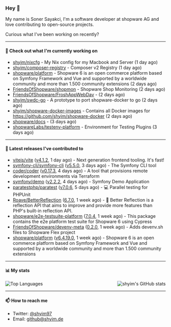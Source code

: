 ### Hey 👋

My name is Soner Sayakci, I'm a software developer at shopware AG and love contributing to open-source projects.

Curious what I've been working on recently?

---

#### 👷 Check out what I'm currently working on

- [shyim/nixcfg](https://github.com/shyim/nixcfg) - My Nix config for my Macbook and Server (1 day ago)
- [shyim/composer-registry](https://github.com/shyim/composer-registry) - Composer v2 Registry (1 day ago)
- [shopware/platform](https://github.com/shopware/platform) - Shopware 6 is an open commerce platform based on Symfony Framework and Vue and supported by a worldwide community and more than 1.500 community extensions (2 days ago)
- [FriendsOfShopware/shopmon](https://github.com/FriendsOfShopware/shopmon) - Shopware Shop Monitoring (2 days ago)
- [FriendsOfShopware/FroshAppWebDav](https://github.com/FriendsOfShopware/FroshAppWebDav) -  (2 days ago)
- [shyim/swdc-go](https://github.com/shyim/swdc-go) - A prototype to port shopware-docker to go (2 days ago)
- [shyim/shopware-docker-images](https://github.com/shyim/shopware-docker-images) - Contains all Docker images for https://github.com/shyim/shopware-docker (2 days ago)
- [shopware/docs](https://github.com/shopware/docs) -  (3 days ago)
- [shopwareLabs/testenv-platform](https://github.com/shopwareLabs/testenv-platform) - Environment for Testing Plugins (3 days ago)

---

#### 🔭 Latest releases I've contributed to

- [vitejs/vite](https://github.com/vitejs/vite) ([v4.1.2](https://github.com/vitejs/vite/releases/tag/v4.1.2), 1 day ago) - Next generation frontend tooling. It&#39;s fast!
- [symfony-cli/symfony-cli](https://github.com/symfony-cli/symfony-cli) ([v5.5.0](https://github.com/symfony-cli/symfony-cli/releases/tag/v5.5.0), 3 days ago) - The Symfony CLI tool
- [coder/coder](https://github.com/coder/coder) ([v0.17.3](https://github.com/coder/coder/releases/tag/v0.17.3), 4 days ago) - A tool that provisions remote development environments via Terraform
- [symfony/demo](https://github.com/symfony/demo) ([v2.2.2](https://github.com/symfony/demo/releases/tag/v2.2.2), 4 days ago) - Symfony Demo Application
- [paratestphp/paratest](https://github.com/paratestphp/paratest) ([v7.0.6](https://github.com/paratestphp/paratest/releases/tag/v7.0.6), 5 days ago) - :computer: Parallel testing for PHPUnit
- [Roave/BetterReflection](https://github.com/Roave/BetterReflection) ([6.7.0](https://github.com/Roave/BetterReflection/releases/tag/6.7.0), 1 week ago) - :crystal_ball: Better Reflection is a reflection API that aims to improve and provide more features than PHP&#39;s built-in reflection API.
- [shopware/e2e-testsuite-platform](https://github.com/shopware/e2e-testsuite-platform) ([7.0.4](https://github.com/shopware/e2e-testsuite-platform/releases/tag/7.0.4), 1 week ago) - This package contains the e2e platform test suite for Shopware 6 using Cypress
- [FriendsOfShopware/devenv-meta](https://github.com/FriendsOfShopware/devenv-meta) ([0.2.0](https://github.com/FriendsOfShopware/devenv-meta/releases/tag/0.2.0), 1 week ago) - Adds devenv.sh files to Shopware Flex project
- [shopware/platform](https://github.com/shopware/platform) ([v6.4.19.0](https://github.com/shopware/platform/releases/tag/v6.4.19.0), 1 week ago) - Shopware 6 is an open commerce platform based on Symfony Framework and Vue and supported by a worldwide community and more than 1.500 community extensions

---

#### 📊 My stats

<img align="right" alt="shyim's GitHub stats" src="https://github-readme-stats.vercel.app/api?username=shyim&count_private=1&show_icons=true&" />

![Top Languages](https://github-readme-stats.vercel.app/api/top-langs/?username=shyim)

---

#### 📫 How to reach me

- Twitter: [@shyim97](https://twitter.com/shyim97)
- Email: [github@shyim.de](mailto://github@shyim.de)
